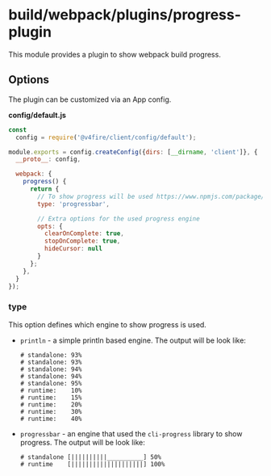 # build/webpack/plugins/progress-plugin

This module provides a plugin to show webpack build progress.

## Options

The plugin can be customized via an App config.

__config/default.js__

```js
const
  config = require('@v4fire/client/config/default');

module.exports = config.createConfig({dirs: [__dirname, 'client']}, {
  __proto__: config,

  webpack: {
    progress() {
      return {
        // To show progress will be used https://www.npmjs.com/package/cli-progress
        type: 'progressbar',

        // Extra options for the used progress engine
        opts: {
          clearOnComplete: true,
          stopOnComplete: true,
          hideCursor: null
        }
      };
    },
  }
});
```

### type

This option defines which engine to show progress is used.

* `println` - a simple println based engine. The output will be look like:

  ```
  # standalone: 93%
  # standalone: 93%
  # standalone: 94%
  # standalone: 94%
  # standalone: 95%
  # runtime:    10%
  # runtime:    15%
  # runtime:    20%
  # runtime:    30%
  # runtime:    40%
  ```

* `progressbar` - an engine that used the `cli-progress` library to show progress. The output will be look like:

  ```
  # standalone [||||||||||__________] 50%
  # runtime    [||||||||||||||||||||] 100%
  ```
